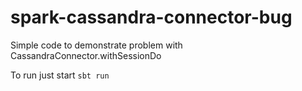 # spark-cassandra-connector-bug
Simple code to demonstrate problem with CassandraConnector.withSessionDo

To run just start `sbt run`
